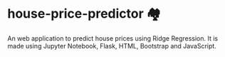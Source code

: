 # house-price-predictor :houses:
An web application to predict house prices using Ridge Regression. It is made using Jupyter Notebook, Flask, HTML, Bootstrap and JavaScript.

